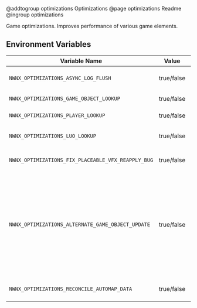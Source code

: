 @addtogroup optimizations Optimizations
@page optimizations Readme
@ingroup optimizations

Game optimizations. Improves performance of various game elements.

## Environment Variables

| Variable Name | Value | Notes |
| -------------   | :----: | ------------------------------------ |
| `NWNX_OPTIMIZATIONS_ASYNC_LOG_FLUSH` | true/false | Flushes the game log on an async thread, potentially improving performance |
| `NWNX_OPTIMIZATIONS_GAME_OBJECT_LOOKUP` | true/false | Optimizes object lookup code, improving performance |
| `NWNX_OPTIMIZATIONS_PLAYER_LOOKUP` | true/false | Optimizes Player client lookup from object IDs, improving performance |
| `NWNX_OPTIMIZATIONS_LUO_LOOKUP` | true/false | Optimizes LastUpdateObject lookup code, improving performance |
| `NWNX_OPTIMIZATIONS_FIX_PLACEABLE_VFX_REAPPLY_BUG` | true/false | Fixes a bug where visual effects on placeables keep getting reapplied. Requires `LUO_LOOKUP`. |  
| `NWNX_OPTIMIZATIONS_ALTERNATE_GAME_OBJECT_UPDATE` | true/false | Uses an experimental alternative update mechanism. Requires `LUO_LOOKUP`. **WARNING**: Will break all of NWNX_Appearance and the following NWNX_Player functions: SetObjectVisualTransformOverride, ApplyLoopingVisualEffectToObject, SetPlaceableNameOverride, SetCreatureNameOverride, SetObjectMouseCursorOverride and SetObjectHiliteColorOverride. Forcing objects to be always visible with NWNX_Visibility will also break. |
| `NWNX_OPTIMIZATIONS_RECONCILE_AUTOMAP_DATA` | true/false | Reduces the number of checks for mismatches between players' and module's area list |
